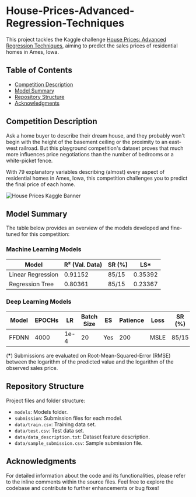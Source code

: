 # House-Prices-Advanced-Regression-Techniques
This project tackles the Kaggle challenge [House Prices: Advanced Regression Techniques](https://www.kaggle.com/competitions/house-prices-advanced-regression-techniques), aiming to predict the sales prices of residential homes in Ames, Iowa. 


## Table of Contents
- [Competition Description](#competition-description)
- [Model Summary](#model-summary)
- [Repository Structure](#repository-structure)
- [Acknowledgments](#acknowledgments)

## Competition Description
Ask a home buyer to describe their dream house, and they probably won't begin with the height of the basement ceiling or the proximity to an east-west railroad. But this playground competition's dataset proves that much more influences price negotiations than the number of bedrooms or a white-picket fence.

With 79 explanatory variables describing (almost) every aspect of residential homes in Ames, Iowa, this competition challenges you to predict the final price of each home.

![House Prices Kaggle Banner](https://storage.googleapis.com/kaggle-media/competitions/House%20Prices/kaggle_5407_media_housesbanner.png)


## Model Summary
The table below provides an overview of the models developed and fine-tuned for this competition:

### Machine Learning Models

| Model              | R² (Val. Data) | SR (%) | LS\* |
|--------------------|-----------------|-----------------|-------------|
| Linear Regression  | 0.91152         |       85/15     | 0.35392     |
| Regression Tree    | 0.80361         |       85/15     | 0.23367     |

### Deep Learning Models

| Model    | EPOCHs | LR   | Batch Size  | ES | Patience | Loss  | SR (%) | LS\* |
|----------|--------|------|-----|-------|----------|-------|----------|---------|
| FFDNN    | 4000   | 1e-4 |  20 |  Yes  | 200      | MSLE  |  85/15   | 0.21338 |

(**\***) Submissions are evaluated on Root-Mean-Squared-Error (RMSE) between the logarithm of the predicted value and the logarithm of the observed sales price.

## Repository Structure

Project files and folder structure:
- `models`: Models folder.
- `submission`: Submission files for each model.
- `data/train.csv`: Training data set.
- `data/test.csv`: Test data set.
- `data/data_description.txt`: Dataset feature description.
- `data/sample_submission.csv`: Sample submission file.

## Acknowledgments

For detailed information about the code and its functionalities, please refer to the inline comments within the source files. Feel free to explore the codebase and contribute to further enhancements or bug fixes!
